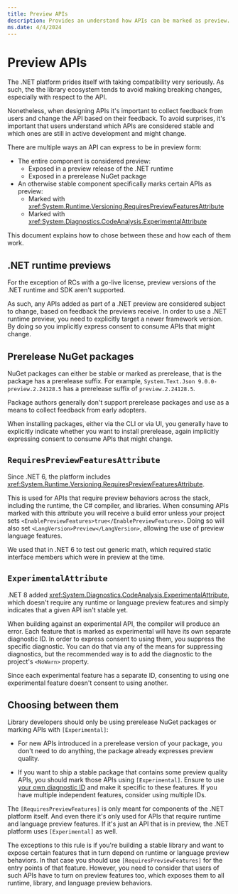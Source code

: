 ```yaml
---
title: Preview APIs
description: Provides an understand how APIs can be marked as preview.
ms.date: 4/4/2024
---
```


# Preview APIs

The .NET platform prides itself with taking compatibility very seriously. As
such, the the library ecosystem tends to avoid making breaking changes,
especially with respect to the API.

Nonetheless, when designing APIs it's important to collect feedback from users
and change the API based on their feedback. To avoid surprises, it's important
that users understand which APIs are considered stable and which ones are still
in active development and might change.

There are multiple ways an API can express to be in preview form:

* The entire component is considered preview:
    - Exposed in a preview release of the .NET runtime
    - Exposed in a prerelease NuGet package
* An otherwise stable component specifically marks certain APIs as preview:
    - Marked with <xref:System.Runtime.Versioning.RequiresPreviewFeaturesAttribute>
    - Marked with <xref:System.Diagnostics.CodeAnalysis.ExperimentalAttribute>

This document explains how to chose between these and how each of them work.

## .NET runtime previews

For the exception of RCs with a go-live license, preview versions of the .NET
runtime and SDK aren't supported.

As such, any APIs added as part of a .NET preview are considered subject to
change, based on feedback the previews receive. In order to use a .NET runtime
preview, you need to explicitly target a newer framework version. By doing so
you implicitly express consent to consume APIs that might change.

## Prerelease NuGet packages

NuGet packages can either be stable or marked as prerelease, that is the package
has a prerelease suffix. For example, `System.Text.Json 9.0.0-preview.2.24128.5`
has a prerelease suffix of `preview.2.24128.5`.

Package authors generally don't support prerelease packages and use as a means
to collect feedback from early adopters.

When installing packages, either via the CLI or via UI, you generally have to
explicitly indicate whether you want to install prerelease, again implicitly
expressing consent to consume APIs that might change.

## `RequiresPreviewFeaturesAttribute`

Since .NET 6, the platform includes <xref:System.Runtime.Versioning.RequiresPreviewFeaturesAttribute>.

This is used for APIs that require preview behaviors across the stack, including
the runtime, the C# compiler, and libraries. When consuming APIs marked with
this attribute you will receive a build error unless your project sets
`<EnablePreviewFeatures>true</EnablePreviewFeatures>`. Doing so will also set
`<LangVersion>Preview</LangVersion>`, allowing the use of preview language
features.

We used that in .NET 6 to test out generic math, which required static interface
members which were in preview at the time.

## `ExperimentalAttribute`

.NET 8 added <xref:System.Diagnostics.CodeAnalysis.ExperimentalAttribute>, which doesn't
require any runtime or language preview features and simply indicates that a given API isn't
stable yet.

When building against an experimental API, the compiler will produce an error.
Each feature that is marked as experimental will have its own separate
diagnostic ID. In order to express consent to using them, you suppress the
specific diagnostic. You can do that via any of the means for suppressing
diagnostics, but the recommended way is to add the diagnostic to the project's
`<NoWarn>` property.

Since each experimental feature has a separate ID, consenting to using one
experimental feature doesn't consent to using another.

## Choosing between them

Library developers should only be using prerelease NuGet packages or marking
APIs with `[Experimental]`:

* For new APIs introduced in a prerelease version of your package, you don't
  need to do anything, the package already expresses preview quality.

* If you want to ship a stable package that contains some preview quality APIs,
  you should mark those APIs using `[Experimental]`. Ensure to use [your own
  diagnostic ID][choosing-diagnostic-ids] and make it specific to these
  features. If you have multiple independent features, consider using multiple
  IDs.

The `[RequiresPreviewFeatures]` is only meant for components of the .NET
platform itself. And even there it's only used for APIs that require runtime and
language preview features. If it's just an API that is in preview, the .NET
platform uses `[Experimental]` as well.

The exceptions to this rule is if you're building a stable library and want to
expose certain features that in turn depend on runtime or language preview
behaviors. In that case you should use `[RequiresPreviewFeatures]` for the entry
points of that feature. However, you need to consider that users of such APIs
have to turn on preview features too, which exposes them to all runtime,
library, and language preview behaviors.

[choosing-diagnostic-ids]: ../../csharp/roslyn-sdk/choosing-diagnostic-ids.md